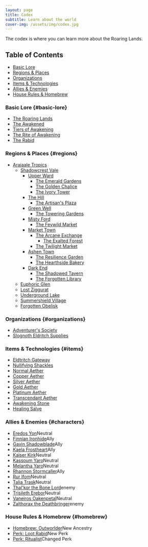 ```yaml
---
layout: page
title: Codex
subtitle: Learn about the world
cover-img: /assets/img/codex.jpg
---
```


The codex is where you can learn more about the Roaring Lands.

## Table of Contents
- [Basic Lore](#basic-lore)
- [Regions & Places](#regions)
- [Organizations](#organizations)
- [Items & Technologies](#items)
- [Allies & Enemies](#characters)
- [House Rules & Homebrew](#homebrew)

### Basic Lore {#basic-lore}
- [The Roaring Lands](/codex/the-roaring-lands)
- [The Awakened](/codex/the-awakened)
- [Tiers of Awakening](/codex/tiers-of-awakening)
- [The Rite of Awakening](/codex/the-rite-of-awakening)
- [The Rabid](/codex/the-rabid)

### Regions & Places {#regions}
- <span class="redacted" markdown="1">[Arajaale Tropics](/codex/regions/arajaale-tropics)</span>
    - <span class="redacted" markdown="1">[Shadowcrest Vale](/codex/regions/shadowcrest-vale)</span>
        - <span class="redacted" markdown="1">[Upper Ward](/codex/regions/upper-ward)</span>
            - <span class="redacted" markdown="1">[The Emerald Gardens](/codex/regions/the-emerald-gardens)</span>
            - <span class="redacted" markdown="1">[The Golden Chalice](/codex/regions/the-golden-chalice)</span>
            - <span class="redacted" markdown="1">[The Ivory Tower](/codex/regions/the-ivory-tower)</span>
        - <span class="redacted" markdown="1">[The Hill](/codex/regions/the-hill)</span>
            - <span class="redacted" markdown="1">[The Artisan's Plaza](/codex/regions/the-artisans-plaza)</span>
        - <span class="redacted" markdown="1">[Green Well](/codex/regions/green-well)</span>
            - <span class="redacted" markdown="1">[The Towering Gardens](/codex/regions/the-towering-gardens)</span>
        - <span class="redacted" markdown="1">[Misty Ford](/codex/regions/misty-ford)</span>
            - <span class="redacted" markdown="1">[The Feywild Market](/codex/regions/the-feywild-market)</span>
        - <span class="redacted" markdown="1">[Market Town](/codex/regions/market-town)</span>
            - <span class="redacted" markdown="1">[The Arcane Exchange](/codex/regions/the-arcane-exchange)</span>
                - <span class="redacted" markdown="1">[The Exalted Forest](/codex/regions/the-exalted-forest)</span>
            - <span class="redacted" markdown="1">[The Twilight Market](/codex/regions/the-twilight-market)</span>
        - <span class="redacted" markdown="1">[Ashen Town](/codex/regions/ashen-town)</span>
            - <span class="redacted" markdown="1">[The Resilience Garden](/codex/regions/the-resilience-garden)</span>
            - <span class="redacted" markdown="1">[The Hearthside Bakery](/codex/regions/the-hearthside-bakery)</span>
        - <span class="redacted" markdown="1">[Dark End](/codex/regions/dark-end)</span>
            - <span class="redacted" markdown="1">[The Shadowed Tavern](/codex/regions/the-shadowed-tavern)</span>
            - <span class="redacted" markdown="1">[The Forgotten Library](/codex/regions/the-forgotten-library)</span>
    - <span class="redacted" markdown="1">[Euphoric Glen](/codex/regions/euphoric-glen)</span>
    - <span class="redacted" markdown="1">[Lost Ziggurat](/codex/regions/lost-ziggurat)</span>
    - <span class="redacted" markdown="1">[Underground Lake](/codex/regions/underground-lake)</span>
    - <span class="redacted" markdown="1">[Summershield Village](/codex/regions/summershield-village)</span>
    - <span class="redacted" markdown="1">[Forgotten Obelisk](/codex/regions/forgotten-obelisk)</span>

### Organizations {#organizations}
- [Adventurer's Society](/codex/adventurers-society)
- <span class="redacted" markdown="1">[Slognoth Eldritch Supplies](/codex/slognoth-eldritch-supplies)</span>

### Items & Technologies {#items}
- <span class="redacted" markdown="1">[Eldtritch Gateway](/codex/items/eldritch-gateway)</span>
- <span class="redacted" markdown="1">[Nullifying Shackles](/codex/items/nullifying-shackles)</span>
- [Normal Aether](/codex/items/aether-normal)
- [Copper Aether](/codex/items/aether-copper)
- [Silver Aether](/codex/items/aether-silver)
- [Gold Aether](/codex/items/aether-gold)
- [Platinum Aether](/codex/items/aether-platinum)
- <span class="redacted" markdown="1">[Transcendant Aether](/codex/items/aether-transcendant)</span>
- [Awakening Stone](/codex/items/awakening-stone)
- [Healing Salve](/codex/items/healing-salve)

### Allies & Enemies {#characters}
- <span class="redacted" markdown="1">[Eredos Yon](/codex/characters/eredos-yon)</span><span class="status-pill pill-neutral">Neutral</span>
- <span class="redacted" markdown="1">[Finnian Ironhide](/codex/characters/finnian-ironhide)</span><span class="status-pill pill-ally">Ally</span>
- <span class="redacted" markdown="1">[Gavin Shadowblade](/codex/characters/gavin-shadowblade)</span><span class="status-pill pill-ally">Ally</span>
- <span class="redacted" markdown="1">[Kaela Frostheart](/codex/characters/kaela-frostheard)</span><span class="status-pill pill-ally">Ally</span>
- <span class="redacted" markdown="1">[Kaiser Kirk](/codex/characters/kaiser-kirk.md)</span><span class="status-pill pill-neutral">Neutral</span>
- <span class="redacted" markdown="1">[Kassoum Yaro](/codex/characters/kassoum-yaro)</span><span class="status-pill pill-neutral">Neutral</span>
- <span class="redacted" markdown="1">[Melantha Yaro](/codex/characters/melantha-yaro)</span><span class="status-pill pill-neutral">Neutral</span>
- <span class="redacted" markdown="1">[Rhannon Stormcaller](/codex/characters/rhannon-stormcaller)</span><span class="status-pill pill-ally">Ally</span>
- <span class="redacted" markdown="1">[Rur Ifom](/codex/characters/rur-ifom)</span><span class="status-pill pill-neutral">Neutral</span>
- <span class="redacted" markdown="1">[Talia Trask](/codex/characters/talia-trask)</span><span class="status-pill pill-neutral">Neutral</span>
- <span class="redacted" markdown="1">[Thal'kor the Bone Lord](/codex/characters/thalkor-the-bone-lord)</span><span class="status-pill pill-enemy">enemy</span>
- <span class="redacted" markdown="1">[Trisileth Erebor](/codex/characters/trisileth-erebor)</span><span class="status-pill pill-neutral">Neutral</span>
- <span class="redacted" markdown="1">[Vaneiros Oakenpetal](/codex/characters/vaneiros-oakenpetal)</span><span class="status-pill pill-neutral">Neutral</span>
- <span class="redacted" markdown="1">[Zalthorax the Deathbringer](/codex/characters/zalthorax-the-deathbringer)</span><span class="status-pill pill-enemy">enemy</span>

### House Rules & Homebrew {#homebrew}
- [Homebrew: Outworlder](/codex/homebrew/outworlder)<span class="status-pill pill-new-rule">New Ancestry</span>
- [Perk: Loot Rabid](/codex/homebrew/loot-rabid)<span class="status-pill pill-new-rule">New Perk</span>
- [Perk: Ritualist](/codex/homebrew/ritualist)<span class="status-pill pill-changed-rule">Changed Perk</span>